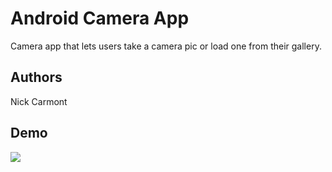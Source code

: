 # Android Camera App

Camera app that lets users take a camera pic or load one from their gallery.

## Authors
Nick Carmont

## Demo
![](Link-shortener-demo.gif)
